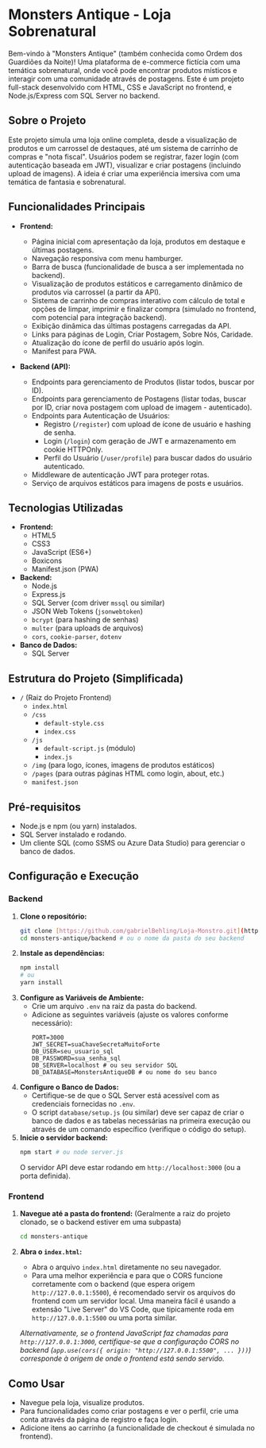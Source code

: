 # Monsters Antique - Loja Sobrenatural

Bem-vindo à "Monsters Antique" (também conhecida como Ordem dos Guardiões da Noite)! Uma plataforma de e-commerce fictícia com uma temática sobrenatural, onde você pode encontrar produtos místicos e interagir com uma comunidade através de postagens. Este é um projeto full-stack desenvolvido com HTML, CSS e JavaScript no frontend, e Node.js/Express com SQL Server no backend.

## Sobre o Projeto

Este projeto simula uma loja online completa, desde a visualização de produtos e um carrossel de destaques, até um sistema de carrinho de compras e "nota fiscal". Usuários podem se registrar, fazer login (com autenticação baseada em JWT), visualizar e criar postagens (incluindo upload de imagens). A ideia é criar uma experiência imersiva com uma temática de fantasia e sobrenatural.

## Funcionalidades Principais

* **Frontend:**
    * Página inicial com apresentação da loja, produtos em destaque e últimas postagens.
    * Navegação responsiva com menu hamburger.
    * Barra de busca (funcionalidade de busca a ser implementada no backend).
    * Visualização de produtos estáticos e carregamento dinâmico de produtos via carrossel (a partir da API).
    * Sistema de carrinho de compras interativo com cálculo de total e opções de limpar, imprimir e finalizar compra (simulado no frontend, com potencial para integração backend).
    * Exibição dinâmica das últimas postagens carregadas da API.
    * Links para páginas de Login, Criar Postagem, Sobre Nós, Caridade.
    * Atualização do ícone de perfil do usuário após login.
    * Manifest para PWA.

* **Backend (API):**
    * Endpoints para gerenciamento de Produtos (listar todos, buscar por ID).
    * Endpoints para gerenciamento de Postagens (listar todas, buscar por ID, criar nova postagem com upload de imagem - autenticado).
    * Endpoints para Autenticação de Usuários:
        * Registro (`/register`) com upload de ícone de usuário e hashing de senha.
        * Login (`/login`) com geração de JWT e armazenamento em cookie HTTPOnly.
        * Perfil do Usuário (`/user/profile`) para buscar dados do usuário autenticado.
    * Middleware de autenticação JWT para proteger rotas.
    * Serviço de arquivos estáticos para imagens de posts e usuários.

## Tecnologias Utilizadas

* **Frontend:**
    * HTML5
    * CSS3
    * JavaScript (ES6+)
    * Boxicons
    * Manifest.json (PWA)
* **Backend:**
    * Node.js
    * Express.js
    * SQL Server (com driver `mssql` ou similar)
    * JSON Web Tokens (`jsonwebtoken`)
    * `bcrypt` (para hashing de senhas)
    * `multer` (para uploads de arquivos)
    * `cors`, `cookie-parser`, `dotenv`
* **Banco de Dados:**
    * SQL Server

## Estrutura do Projeto (Simplificada)

* `/` (Raiz do Projeto Frontend)
    * `index.html`
    * `/css`
        * `default-style.css`
        * `index.css`
    * `/js`
        * `default-script.js` (módulo)
        * `index.js`
    * `/img` (para logo, ícones, imagens de produtos estáticos)
    * `/pages` (para outras páginas HTML como login, about, etc.)
    * `manifest.json`

## Pré-requisitos

* Node.js e npm (ou yarn) instalados.
* SQL Server instalado e rodando.
* Um cliente SQL (como SSMS ou Azure Data Studio) para gerenciar o banco de dados.

## Configuração e Execução

### Backend

1.  **Clone o repositório:**
    ```bash
    git clone [https://github.com/gabrielBehling/Loja-Monstro.git](https://github.com/gabrielBehling/Loja-Monstro.git)
    cd monsters-antique/backend # ou o nome da pasta do seu backend
    ```
2.  **Instale as dependências:**
    ```bash
    npm install
    # ou
    yarn install
    ```
3.  **Configure as Variáveis de Ambiente:**
    * Crie um arquivo `.env` na raiz da pasta do backend.
    * Adicione as seguintes variáveis (ajuste os valores conforme necessário):
        ```env
        PORT=3000
        JWT_SECRET=suaChaveSecretaMuitoForte
        DB_USER=seu_usuario_sql
        DB_PASSWORD=sua_senha_sql
        DB_SERVER=localhost # ou seu servidor SQL
        DB_DATABASE=MonstersAntiqueDB # ou nome do seu banco
        ```
4.  **Configure o Banco de Dados:**
    * Certifique-se de que o SQL Server está acessível com as credenciais fornecidas no `.env`.
    * O script `database/setup.js` (ou similar) deve ser capaz de criar o banco de dados e as tabelas necessárias na primeira execução ou através de um comando específico (verifique o código do setup).
5.  **Inicie o servidor backend:**
    ```bash
    npm start # ou node server.js
    ```
    O servidor API deve estar rodando em `http://localhost:3000` (ou a porta definida).

### Frontend

1.  **Navegue até a pasta do frontend:**
    (Geralmente a raiz do projeto clonado, se o backend estiver em uma subpasta)
    ```bash
    cd monsters-antique
    ```
2.  **Abra o `index.html`:**
    * Abra o arquivo `index.html` diretamente no seu navegador.
    * Para uma melhor experiência e para que o CORS funcione corretamente com o backend (que espera origem `http://127.0.0.1:5500`), é recomendado servir os arquivos do frontend com um servidor local. Uma maneira fácil é usando a extensão "Live Server" do VS Code, que tipicamente roda em `http://127.0.0.1:5500` ou uma porta similar.

    *Alternativamente, se o frontend JavaScript faz chamadas para `http://127.0.0.1:3000`, certifique-se que a configuração CORS no backend (`app.use(cors({ origin: "http://127.0.0.1:5500", ... }))`) corresponde à origem de onde o frontend está sendo servido.*

## Como Usar

* Navegue pela loja, visualize produtos.
* Para funcionalidades como criar postagens e ver o perfil, crie uma conta através da página de registro e faça login.
* Adicione itens ao carrinho (a funcionalidade de checkout é simulada no frontend).
